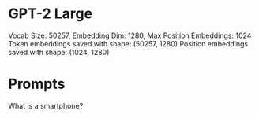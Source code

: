 
# GPT-2 Large

Vocab Size: 50257, Embedding Dim: 1280, Max Position Embeddings: 1024
Token embeddings saved with shape: (50257, 1280)
Position embeddings saved with shape: (1024, 1280)

# Prompts

What is a smartphone?

